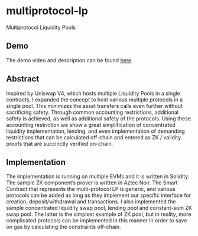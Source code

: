 # multiprotocol-lp
Multiprotocol Liquidity Pools

## Demo

The demo video and description can be found [here](./demo/README.md).

## Abstract

Inspired by Uniswap V4, which hosts multiple Liquidity Pools in a single contracts, I expanded the concept to host various multiple protocols in a single pool. This minimizes the asset transfers calls even further without sacrificing safety. Through common accounting restrictions, additional safety is achieved, as well as additional safety of the protocols. Using these accounting restriction we show a great simplification of concentrated liquidity  implementation, lending, and even implementation of demanding restrictions that can be calculated off-chain and entered as ZK / validity proofs that are succinctly verified on-chain.

## Implementation

The implementation is running on multiple EVMs and it is written in Solidity. The sample ZK component’s prover is written in Aztec Noir. The Smart Contract that represents the multi-protocol LP is generic, and various protocols can be added as long as they implement our specific interface for creation, deposit/withdrawal and transactions. I also implemented the sample concentrated liquidity swap pool, lending pool and constant-sum ZK swap pool. The latter is the simplest example of ZK pool, but in reality, more complicated protocols can be implemented in this manner in order to save on gas by calculating the constraints off-chain.
